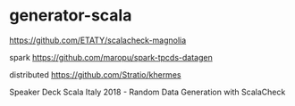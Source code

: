 # generator-scala


https://github.com/ETATY/scalacheck-magnolia

spark
https://github.com/maropu/spark-tpcds-datagen


distributed
https://github.com/Stratio/khermes


Speaker Deck
Scala Italy 2018 - Random Data Generation with ScalaCheck

